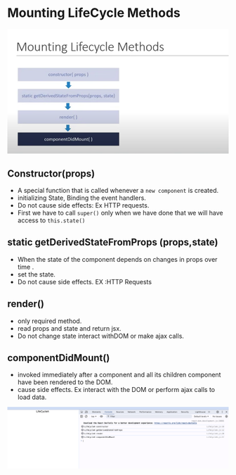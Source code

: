 # Mounting LifeCycle Methods
![Example Image](Mounting.png)

## Constructor(props)
- A special function that is called whenever a `new component` is created.
- initializing State, Binding the event handlers.
- Do not cause side effects: Ex HTTP requests.
- First we have to call `super()` only when we have done that we will have access to `this.state()`

## static getDerivedStateFromProps (props,state)
- When the state of the component depends on changes in props over time .
- set the state.
- Do not cause side effects. EX :HTTP Requests

## render()
- only required method.
- read props and state and return jsx.
- Do not change state interact withDOM or make ajax calls.

## componentDidMount()
- invoked immediately after a component and all its children component have been rendered to the DOM.
- cause side effects. Ex interact with the DOM or perform ajax calls to load data.

![Example Image](example.png)